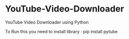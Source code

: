 # YouTube-Video-Downloader
YouTube Video Downloader using Python

To Run this you need to install library : 
pip install pytube

